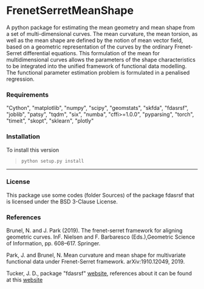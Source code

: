 # FrenetSerretMeanShape

A python package for estimating the mean geometry and mean shape from a set of multi-dimensional curves. The mean curvature, the mean torsion, as well as the mean shape are defined by the notion of mean vector field, based on a geometric representation of the curves by the ordinary Frenet-Serret differential equations. This formulation of the mean for multidimensional curves allows the parameters of the shape characteristics to be integrated into the unified framework of functional data modelling. The functional parameter estimation problem is formulated in a penalised regression.  

### Requirements

"Cython",
"matplotlib",
"numpy",
"scipy",
"geomstats",
"skfda",
"fdasrsf",
"joblib",
"patsy",
"tqdm",
"six",
"numba",
"cffi>=1.0.0",
"pyparsing",
"torch",
"timeit",
"skopt",
"sklearn",
"plotly"

### Installation

To install this version
> `python setup.py install`

------------------------------------------------------------------------------
### License
This package use some codes (folder Sources) of the package fdasrsf that is licensed under the BSD 3-Clause License.

### References
Brunel, N. and J. Park (2019). The frenet-serret framework for aligning geometric curves.  InF. Nielsen and F. Barbaresco (Eds.),Geometric Science of Information, pp. 608–617. Springer.

Park, J. and Brunel, N. Mean curvature and mean shape for multivariate functional data under Frenet-Serret framework. arXiv:1910.12049, 2019.

Tucker, J. D., package "fdasrsf" [website](https://github.com/jdtuck/fdasrsf_python), references about it can be found at this [website](http://research.tetonedge.net)
